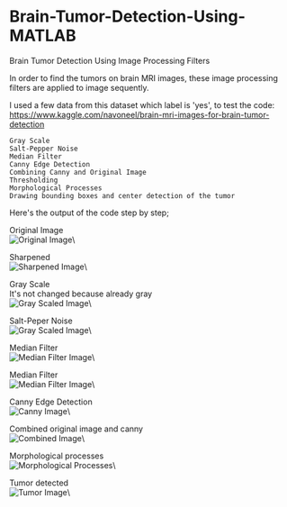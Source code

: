 # Brain-Tumor-Detection-Using-MATLAB
Brain Tumor Detection Using Image Processing Filters 

In order to find the tumors on brain MRI images, these image processing filters are applied to image sequently.

I used a few data from this dataset which label is 'yes', to test the code:
https://www.kaggle.com/navoneel/brain-mri-images-for-brain-tumor-detection

```
Gray Scale
Salt-Pepper Noise 
Median Filter
Canny Edge Detection 
Combining Canny and Original Image
Thresholding
Morphological Processes
Drawing bounding boxes and center detection of the tumor
```
Here's the output of the code step by step;

Original Image\
![Original Image](Images/Original%20Image.png)\

Sharpened\
![Sharpened Image](Images/Sharpened%20Image.png)\

Gray Scale\
It's not changed because already gray\
![Gray Scaled Image](Images/Gray%20Scale%20Image.png)\

Salt-Peper Noise\
![Gray Scaled Image](Images/Salt-Pepper%20Added%20Image.png)\

Median Filter\
![Median Filter Image](Images/Noise%20Removed%20Image.png)\

Median Filter\
![Median Filter Image](Images/Noise%20Removed%20Image.png)\

Canny Edge Detection\
![Canny Image](Images/Canny%20Applied%20Image.png)\

Combined original image and canny\
![Combined Image](Images/Combined%20Image.png)\

Morphological processes\
![Morphological Processes](Images/After%20Morphological%20Processes.png)\

Tumor detected\
![Tumor Image](Images/Tumor%20Detected%20Image.png)\

